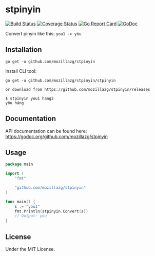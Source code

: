 stpinyin
==============

[![Build Status](https://travis-ci.org/mozillazg/stpinyin.svg?branch=master)](https://travis-ci.org/mozillazg/stpinyin)
[![Coverage Status](https://coveralls.io/repos/mozillazg/stpinyin/badge.svg?branch=master)](https://coveralls.io/r/mozillazg/stpinyin?branch=master)
[![Go Report Card](https://goreportcard.com/badge/github.com/mozillazg/stpinyin)](https://goreportcard.com/report/github.com/mozillazg/stpinyin)
[![GoDoc](https://godoc.org/github.com/mozillazg/stpinyin?status.svg)](https://godoc.org/github.com/mozillazg/stpinyin)

Convert pinyin like this: `you1 -> yōu`

Installation
------------

```
go get -u github.com/mozillazg/stpinyin
```

Install CLI tool:

```
go get -u github.com/mozillazg/stpinyin/stpinyin

or download from https://github.com/mozillazg/stpinyin/releases

$ stpinyin you1 hang2
yōu háng
```


Documentation
--------------

API documentation can be found here:
https://godoc.org/github.com/mozillazg/stpinyin


Usage
------

```go
package main

import (
	"fmt"

	"github.com/mozillazg/stpinyin"
)

func main() {
	s := "you1"
	fmt.Println(stpinyin.Convert(s))
	// Output: yōu
}
```

License
---------

Under the MIT License.
